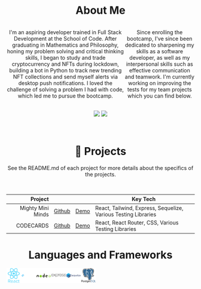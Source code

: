 <h1 align="center">About Me </h1>

<div style='display:flex; justify-content:center'>

<div style='display:flex; justify-content:center' align="center">
<p>
I'm an aspiring developer trained in Full Stack Development at the School of Code. After graduating in Mathematics and Philosophy, honing my problem solving and critical thinking skills, I began to study and trade cryptocurrency and NFTs during lockdown, building a bot in Python to track new trending NFT collections and send myself alerts via desktop push notifications. I loved the challenge of solving a problem I had with code, which led me to pursue the bootcamp. 
</p>
<p>
Since enrolling the bootcamp, I've since been dedicated to sharpening my skills as a software developer, as well as my interpersonal skills such as effective communication and teamwork. I'm currently working on improving the tests for my team projects which you can find below. 
</p>
</div>
</div>
<br>

  <div align="center"> 
  <a href = "mailto: jgregory12098@gmail.com"><img src="https://img.shields.io/badge/-Email-%23333?style=for-the-badge&logo=gmail&logoColor=white" target="_blank"></a>
  <a href="https://www.linkedin.com/in/jonathan-gregory-b725a3203/" target="_blank"><img src="https://img.shields.io/badge/-LinkedIn-%230077B5?style=for-the-badge&logo=linkedin&logoColor=white" target="_blank"></a> 
 </div>
<br><br>

<h1 align="center">💼 Projects</h1>
<p align="center">
See the README.md of each project for more details about the specifics of the projects.

</p>
<br>
<div align="center">

|               Project |                                                            |                                                          | Key Tech                 |
| --------------------: | ---------------------------------------------------------- | -------------------------------------------------------- | -------------------- |
|  Mighty Mini Minds | [Github](https://github.com/dlrodev92/migthy_mini_minds) | [Demo](https://wonderful-paletas-0c1299.netlify.app/)         | React, Tailwind, Express, Sequelize, Various Testing Libraries |
| CODECARDS | [Github](https://github.com/Grego12098/bc14_w7_project-frontend-sorcerers-of-code-Johnny) | [Demo](https://codecards-jg.netlify.app) | React, React Router, CSS, Various Testing Libraries |


<h1>Languages and Frameworks</h1>
<div style="display:flex; flex-direction:flex-row;" 
        <img src="https://raw.githubusercontent.com/devicons/devicon/master/icons/javascript/javascript-original.svg" alt="JavaScript" width="40" height="40"/>
        <img src="https://raw.githubusercontent.com/devicons/devicon/master/icons/react/react-original-wordmark.svg" alt="React" width="40" height="40" />
        <img src="https://raw.githubusercontent.com/devicons/devicon/master/icons/tailwindcss/tailwindcss-original-wordmark.svg" alt="Tailwind CSS" width="40" height="40" />
        <img src="https://raw.githubusercontent.com/devicons/devicon/master/icons/nodejs/nodejs-original-wordmark.svg" alt="Node.js" width="40" height="40" />
        <img src="https://raw.githubusercontent.com/devicons/devicon/master/icons/express/express-original-wordmark.svg" alt="Express" width="40" height="40" />
        <img src="https://raw.githubusercontent.com/devicons/devicon/master/icons/sequelize/sequelize-original-wordmark.svg" alt="Sequelize" width="40" height="40" />
        <img src="https://raw.githubusercontent.com/devicons/devicon/master/icons/postgresql/postgresql-original-wordmark.svg" alt="PostgreSQL" width="40" height="40" />
</div>

